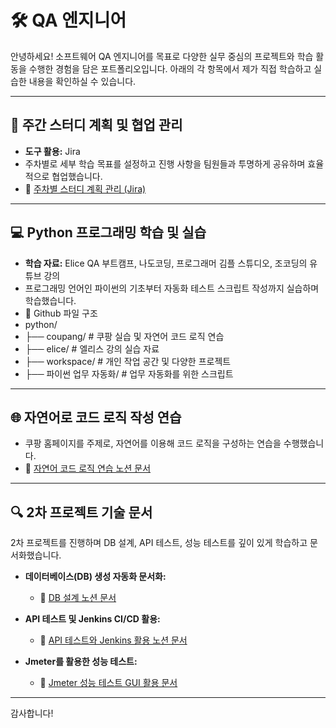 # 🛠️ QA 엔지니어

안녕하세요! 소프트웨어 QA 엔지니어를 목표로 다양한 실무 중심의 프로젝트와 학습 활동을 수행한 경험을 담은 포트폴리오입니다. 아래의 각 항목에서 제가 직접 학습하고 실습한 내용을 확인하실 수 있습니다.

---

## 📌 주간 스터디 계획 및 협업 관리

* **도구 활용:** Jira
* 주차별로 세부 학습 목표를 설정하고 진행 사항을 팀원들과 투명하게 공유하며 효율적으로 협업했습니다.
* 📖 [주차별 스터디 계획 관리 (Jira)](https://eliceqa.atlassian.net/wiki/x/DIAI)

---

## 💻 Python 프로그래밍 학습 및 실습

* **학습 자료:** Elice QA 부트캠프, 나도코딩, 프로그래머 김플 스튜디오, 조코딩의 유튜브 강의
* 프로그래밍 언어인 파이썬의 기초부터 자동화 테스트 스크립트 작성까지 실습하며 학습했습니다.
* 📁 Github 파일 구조
* python/
* ├── coupang/                 # 쿠팡 실습 및 자연어 코드 로직 연습
* ├── elice/                   # 엘리스 강의 실습 자료
* ├── workspace/               # 개인 작업 공간 및 다양한 프로젝트
* ├── 파이썬 업무 자동화/         # 업무 자동화를 위한 스크립트

---

## 🌐 자연어로 코드 로직 작성 연습

* 쿠팡 홈페이지를 주제로, 자연어를 이용해 코드 로직을 구성하는 연습을 수행했습니다.
* 📗 [자연어 코드 로직 연습 노션 문서](https://detailed-recorder-6cd.notion.site/1acb03b4e0dd80aaa3a3cc20eef4eef8?pvs=4)

---

## 🔍 2차 프로젝트 기술 문서

2차 프로젝트를 진행하며 DB 설계, API 테스트, 성능 테스트를 깊이 있게 학습하고 문서화했습니다.

* **데이터베이스(DB) 생성 자동화 문서화:**

  * 📘 [DB 설계 노션 문서](https://detailed-recorder-6cd.notion.site/2-DB-1f1b03b4e0dd8062bc4cf9e4ef3c3768?pvs=4)

* **API 테스트 및 Jenkins CI/CD 활용:**

  * 📙 [API 테스트와 Jenkins 활용 노션 문서](https://detailed-recorder-6cd.notion.site/2-api-jenkins-1f0b03b4e0dd80248e16faef81c79567?pvs=4)

* **Jmeter를 활용한 성능 테스트:**

  * 📕 [Jmeter 성능 테스트 GUI 활용 문서](https://detailed-recorder-6cd.notion.site/2-Jmeter-GUI-1f3b03b4e0dd8080a8b6f64dd5bf6d67?pvs=4)

---

감사합니다!
